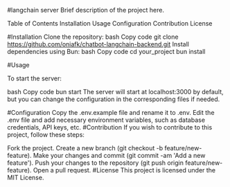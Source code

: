 #langchain server
Brief description of the project here.

Table of Contents
Installation
Usage
Configuration
Contribution
License

#Installation
Clone the repository:
bash
Copy code
git clone https://github.com/oniafk/chatbot-langchain-backend.git
Install dependencies using Bun:
bash
Copy code
cd your_project
bun install

#Usage

To start the server:

bash
Copy code
bun start
The server will start at localhost:3000 by default, but you can change the configuration in the corresponding files if needed.

#Configuration
Copy the .env.example file and rename it to .env.
Edit the .env file and add necessary environment variables, such as database credentials, API keys, etc.
#Contribution
If you wish to contribute to this project, follow these steps:

Fork the project.
Create a new branch (git checkout -b feature/new-feature).
Make your changes and commit (git commit -am 'Add a new feature').
Push your changes to the repository (git push origin feature/new-feature).
Open a pull request.
#License
This project is licensed under the MIT License.
